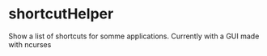 # shortcutHelper
Show a list of shortcuts for somme applications. Currently with a GUI made with ncurses
